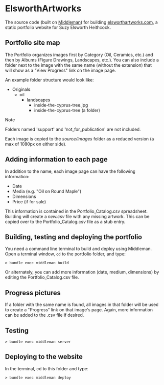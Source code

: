 ElsworthArtworks
================

The source code (built on [Middleman]) for building [elsworthartworks.com], a static portfolio website
for Suzy Elsworth Heithcock.

Portfolio site map
------------------

The Portfolio organizes images first by Category (Oil, Ceramics, etc.) and then
by Albums (Figure Drawings, Landscapes, etc.). You can also include a folder
next to the image with the same name (without the extension) that will show as
a "View Progress" link on the image page.

An example folder structure would look like:

- Originals
  - oil
    - landscapes
      - inside-the-cyprus-tree.jpg
      - inside-the-cyprus-tree (a folder)

> [!NOTE]
> Folders named 'support' and 'not_for_publication' are not included.

Each image is copied to the _source/images_ folder as a reduced version (a max
of 1080px on either side).

Adding information to each page
-------------------------------

In addition to the name, each image page can have the following information:

- Date
- Media (e.g. "Oil on Round Maple")
- Dimensions
- Price (if for sale)

This information is contained in the Portfolio_Catalog.csv spreadsheet.
Building will create a _new.csv_ file with any missing artwork. This can be
copied over to the Portfolio_Catalog.csv file as a stub entry.

Building, testing and deploying the portfolio
---------------------------------------------

You need a command line terminal to build and deploy using Middleman. Open a
terminal window, `cd` to the portfolio folder, and type:

`> bundle exec middleman build`

Or alternately, you can add more information (date, medium, dimensions) by editing the Portfolio_Catalog.csv file.

Progress pictures
-----------------

If a folder with the same name is found, all images in that folder will be used to create a "Progress" link on that image's page. Again, more information can be added to the .csv file if desired.

Testing
-------

`> bundle exec middleman server`

Deploying to the website
------------------------

In the terminal, cd to this folder and type:

`> bundle exec middleman deploy`

<!--- Link references --->

[Middleman]: https://middlemanapp.com (Middleman-a static site generator)
[elsworthartworks.com]: https://www.elsworthartworks.com
